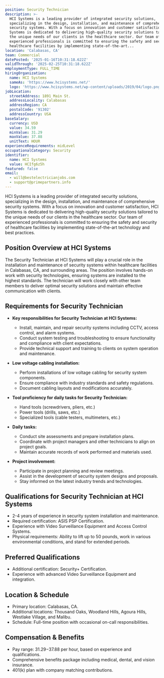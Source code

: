 ```yaml
---
position: Security Technician
description: >-
  HCI Systems is a leading provider of integrated security solutions,
  specializing in the design, installation, and maintenance of comprehensive
  security systems. With a focus on innovation and customer satisfaction, HCI
  Systems is dedicated to delivering high-quality security solutions tailored to
  the unique needs of our clients in the healthcare sector. Our team of
  experienced professionals is committed to ensuring the safety and security of
  healthcare facilities by implementing state-of-the-art...
location: 'Calabasas, CA'
team: Commercial
datePosted: '2025-01-16T10:31:18.622Z'
validThrough: '2025-02-25T10:31:18.622Z'
employmentType: FULL_TIME
hiringOrganization:
  name: HCI Systems
  sameAs: 'https://www.hcisystems.net/'
  logo: 'https://www.hcisystems.net/wp-content/uploads/2019/04/logo.png'
jobLocation:
  streetAddress: 1891 Main St.
  addressLocality: Calabasas
  addressRegion: CA
  postalCode: '91302'
  addressCountry: USA
baseSalary:
  currency: USD
  value: 34.59
  minValue: 31.29
  maxValue: 37.88
  unitText: HOUR
experienceRequirements: midLevel
occupationalCategory: Security
identifier:
  name: HCI Systems
  value: HCIfg6z5h
featured: false
email:
  - will@bestelectricianjobs.com
  - support@primepartners.info
---
```




HCI Systems is a leading provider of integrated security solutions, specializing in the design, installation, and maintenance of comprehensive security systems. With a focus on innovation and customer satisfaction, HCI Systems is dedicated to delivering high-quality security solutions tailored to the unique needs of our clients in the healthcare sector. Our team of experienced professionals is committed to ensuring the safety and security of healthcare facilities by implementing state-of-the-art technology and best practices.

## Position Overview at HCI Systems

The Security Technician at HCI Systems will play a crucial role in the installation and maintenance of security systems within healthcare facilities in Calabasas, CA, and surrounding areas. The position involves hands-on work with security technologies, ensuring systems are installed to the highest standards. The technician will work closely with other team members to deliver optimal security solutions and maintain effective communication with clients.

## Requirements for Security Technician

- **Key responsibilities for Security Technician at HCI Systems:**
  - Install, maintain, and repair security systems including CCTV, access control, and alarm systems.
  - Conduct system testing and troubleshooting to ensure functionality and compliance with client expectations.
  - Provide technical support and training to clients on system operation and maintenance.

- **Low voltage cabling installation:**
  - Perform installations of low voltage cabling for security system components.
  - Ensure compliance with industry standards and safety regulations.
  - Document cabling layouts and modifications accurately.

- **Tool proficiency for daily tasks for Security Technician:**
  - Hand tools (screwdrivers, pliers, etc.)
  - Power tools (drills, saws, etc.)
  - Specialized tools (cable testers, multimeters, etc.)

- **Daily tasks:**
  - Conduct site assessments and prepare installation plans.
  - Coordinate with project managers and other technicians to align on project goals.
  - Maintain accurate records of work performed and materials used.

- **Project involvement:**
  - Participate in project planning and review meetings.
  - Assist in the development of security system designs and proposals.
  - Stay informed on the latest industry trends and technologies.

## Qualifications for Security Technician at HCI Systems

- 2-4 years of experience in security system installation and maintenance.
- Required certification: ASIS PSP Certification.
- Experience with Video Surveillance Equipment and Access Control Systems.
- Physical requirements: Ability to lift up to 50 pounds, work in various environmental conditions, and stand for extended periods.

## Preferred Qualifications

- Additional certification: Security+ Certification.
- Experience with advanced Video Surveillance Equipment and integration.

## Location & Schedule

- Primary location: Calabasas, CA.
- Additional locations: Thousand Oaks, Woodland Hills, Agoura Hills, Westlake Village, and Malibu.
- Schedule: Full-time position with occasional on-call responsibilities.

## Compensation & Benefits

- Pay range: $31.29-$37.88 per hour, based on experience and qualifications.
- Comprehensive benefits package including medical, dental, and vision insurance.
- 401(k) plan with company matching contributions.

